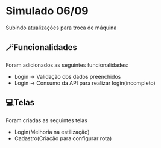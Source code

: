 # Simulado 06/09

Subindo atualizações para troca de máquina

## 🪄Funcionalidades

Foram adicionados as seguintes funcionalidades:
- Login -> Validação dos dados preenchidos
- Login -> Consumo da API para realizar login(incompleto)

## 💻Telas
Foram criadas as seguintes telas
- Login(Melhoria na estilização)
- Cadastro(Criação para configurar rota)